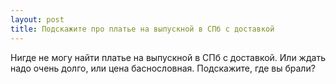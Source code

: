 ```yaml
---
layout: post 
title: Подскажите про платье на выпускной в СПб с доставкой 
--- 
```

Нигде не могу найти платье на выпускной в СПб с доставкой. Или ждать надо очень долго, или цена баснословная. Подскажите, где вы брали?